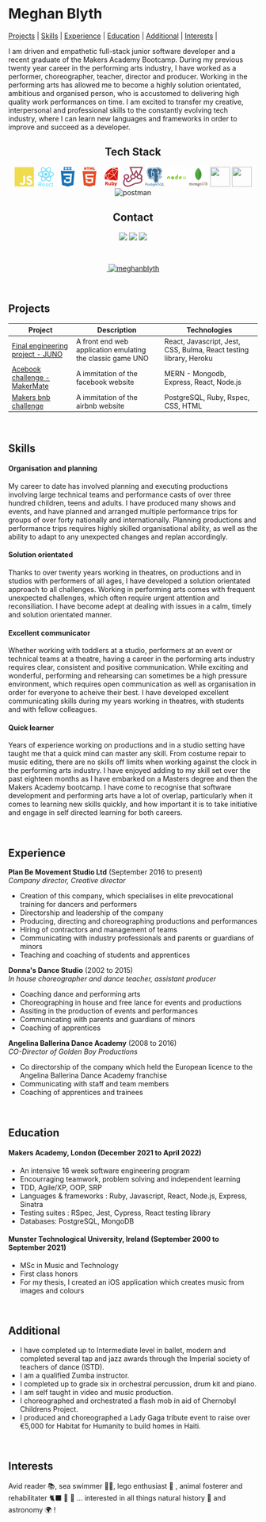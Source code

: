 ## <h1>Meghan Blyth</h1> 

[Projects](#projects) | [Skills](#skills) | [Experience](#experience) | [Education](#education) | [Additional](#additional) | [Interests](#interests) |

I am driven and empathetic full-stack junior software developer and a recent graduate of the Makers Academy Bootcamp. During my previous twenty year career in the performing arts industry, I have worked as a performer, choreographer, teacher, director and producer. Working in the performing arts has allowed me to become a highly solution orientated, ambitious and organised person, who is accustomed to delivering high quality work performances on time. I am excited to transfer my creative, interpersonal and professional skills to the constantly evolving tech industry, where I can learn new languages and frameworks in order to improve and succeed as a developer. 

<div>
    <h2 align="center"> Tech Stack  </h2>
    <p align="center">
  <img src="https://raw.githubusercontent.com/devicons/devicon/9f4f5cdb393299a81125eb5127929ea7bfe42889/icons/javascript/javascript-plain.svg" height="40" width="40">
      <img src="https://raw.githubusercontent.com/devicons/devicon/9f4f5cdb393299a81125eb5127929ea7bfe42889/icons/react/react-original-wordmark.svg" height="40" width="40">
      <img src="https://raw.githubusercontent.com/devicons/devicon/9f4f5cdb393299a81125eb5127929ea7bfe42889/icons/css3/css3-plain-wordmark.svg" height="40" width="40">
      <img src="https://raw.githubusercontent.com/devicons/devicon/9f4f5cdb393299a81125eb5127929ea7bfe42889/icons/html5/html5-plain-wordmark.svg" height="40" width="40">
      <img src="https://raw.githubusercontent.com/devicons/devicon/9f4f5cdb393299a81125eb5127929ea7bfe42889/icons/ruby/ruby-plain-wordmark.svg" height="40" width="40">
      <img src="https://raw.githubusercontent.com/devicons/devicon/9f4f5cdb393299a81125eb5127929ea7bfe42889/icons/jest/jest-plain.svg" height="40" width="40">
      <img src="https://raw.githubusercontent.com/devicons/devicon/9f4f5cdb393299a81125eb5127929ea7bfe42889/icons/postgresql/postgresql-plain-wordmark.svg" height="40" width="40">
      <img src="https://raw.githubusercontent.com/devicons/devicon/9f4f5cdb393299a81125eb5127929ea7bfe42889/icons/nodejs/nodejs-plain-wordmark.svg" height="40" width="40">
      <img src="https://raw.githubusercontent.com/devicons/devicon/master/icons/mongodb/mongodb-original-wordmark.svg"  
height="40" width="40"> 
      <img src="https://raw.githubusercontent.com/simple-icons/simple-icons/6e46ec1fc23b60c8fd0d2f2ff46db82e16dbd75f/icons/cypress.svg" 
width="40" height="40"/>
      <img src="https://www.vectorlogo.zone/logos/heroku/heroku-icon.svg" width="40" height="40"/>
      <img src="https://www.vectorlogo.zone/logos/getpostman/getpostman-icon.svg" alt="postman" width="40" height="40"/> 
    </p>
   </div>
   
     
 <div>
   
  <h2 align="center"> Contact </h2>
    <p align="center">
      <a href="mailto:megblyth@gmail.com"><img src="https://img.shields.io/badge/Gmail-D14836?style=for-the-badge&logo=gmail&logoColor=white" target="_blank"></a>
      <a href="https://medium.com/@meghanblyth" target="_blank"><img src="https://img.shields.io/badge/Medium-12100E?style=for-the-badge&logo=medium&logoColor=white" target="_blank"></a> 
      <a href="https://www.linkedin.com/in/megblyth/" target="_blank"><img src="https://img.shields.io/badge/-LinkedIn-%230077B5?style=for-the-badge&logo=linkedin&logoColor=white" target="_blank"></a> 
    </p>
 </div>

<br/>


<a href="#"><p align="center">&nbsp;<img src="https://github-readme-stats.vercel.app/api?username=meghanblyth&show_icons=true&locale=en&theme=radical" alt="meghanblyth" /></p></a>


<br/>

## Projects

| Project                       | Description       | Technologies       |
| ---------------------------- | ----------------- | ----------------- |
| [Final engineering project - JUNO](https://github.com/meghanblyth/Juno_game)| A front end web application emulating the classic game UNO | React, Javascript, Jest, CSS, Bulma, React testing library, Heroku |
| [Acebook challenge - MakerMate](https://github.com/meghanblyth/maker-mate) | A immitation of the facebook website | MERN - Mongodb, Express, React, Node.js |
| [Makers bnb challenge](https://github.com/meghanblyth/Makersbnb) | A immitation of the airbnb website | PostgreSQL, Ruby, Rspec, CSS, HTML |

<br/>

## Skills

#### Organisation and planning

My career to date has involved planning and executing productions involving large technical teams and performance casts of over three hundred children, teens and adults. I have produced many shows and events, and have planned and arranged multiple performance trips for groups of over forty nationally and internationally. Planning productions and performance trips requires highly skilled organisational ability, as well as the ability to adapt to any unexpected changes and replan accordingly. 

#### Solution orientated 

Thanks to over twenty years working in theatres, on productions and in studios with performers of all ages, I have developed a solution orientated approach to all challenges.  Working in performing arts comes with frequent unexpected challenges, which often require urgent attention and reconsiliation. I have become adept at dealing with issues in a calm, timely and solution orientated manner. 

#### Excellent communicator 

Whether working with toddlers at a studio, performers at an event or technical teams at a theatre, having a career in the performing arts industry requires clear, consistent and positive communication. While exciting and wonderful, performing and rehearsing can sometimes be a high pressure environment, which requires open communication as well as organisation in order for everyone to acheive their best. I have developed excellent communicating skills during my years working in theatres, with students and with fellow colleagues. 


#### Quick learner 

Years of experience working on productions and in a studio setting have taught me that a quick mind can master any skill. From costume repair to music editing, there are no skills off limits when working against the clock in the performing arts industry. I have enjoyed adding to my skill set over the past eighteen months as I have embarked on a Masters degree and then the Makers Academy bootcamp. I have come to recognise that software development and performing arts have a lot of overlap, particularly when it comes to learning new skills quickly, and how important it is to take initiative and engage in self directed learning for both careers. 

<br/>

## Experience

**Plan Be Movement Studio Ltd** (September 2016 to present)  
_Company director, Creative director_

- Creation of this company, which specialises in elite prevocational training for dancers and performers
- Directorship and leadership of the company 
- Producing, directing and choreographing productions and performances 
- Hiring of contractors and management of teams
- Communicating with industry professionals and parents or guardians of minors 
- Teaching and coaching of students and apprentices 

**Donna's Dance Studio** (2002 to 2015)  
_In house choreographer and dance teacher, assistant producer_

- Coaching dance and performing arts 
- Choreographing in house and free lance for events and productions 
- Assiting in the production of events and performances 
- Communicating with parents and guardians of minors 
- Coaching of apprentices 

**Angelina Ballerina Dance Academy** (2008 to 2016)  
_CO-Director of Golden Boy Productions_

- Co directorship of the company which held the European licence to the Angelina Ballerina Dance Academy franchise
- Communicating with staff and team members  
- Coaching of apprentices and trainees 

<br/>

## Education

#### Makers Academy, London (December 2021 to April 2022)
- An intensive 16 week software engineering program
- Encourraging teamwork, problem solving and independent learning
- TDD, Agile/XP, OOP, SRP 
- Languages & frameworks : Ruby, Javascript, React, Node.js, Express, Sinatra 
- Testing suites : RSpec, Jest, Cypress, React testing library 
- Databases: PostgreSQL, MongoDB

#### Munster Technological University, Ireland (September 2000 to September 2021)

- MSc in Music and Technology 
- First class honors 
- For my thesis, I created an iOS application which creates music from images and colours

<br/>

## Additional 

- I have completed up to Intermediate level in ballet, modern and completed several tap and jazz awards through the Imperial society of teachers of dance (ISTD). 
- I am a qualified Zumba instructor. 
- I completed up to grade six in orchestral percussion, drum kit and piano. 
- I am self taught in video and music production. 
- I choreographed and orchestrated a flash mob in aid of Chernobyl Childrens Project.
- I produced and choreographed a Lady Gaga tribute event to raise over €5,000 for Habitat for Humanity to build homes in Haiti. 

<br/>

## Interests

Avid reader 📚, sea swimmer 🏊‍♀️, lego enthusiast 🧱 , animal fosterer and rehabilitater 🐈‍⬛ 🐠 🐇 ... interested in all things natural history 🌴 and astronomy 🌍 ! 
